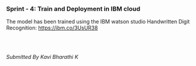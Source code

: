 ### Sprint - 4: Train and Deployment in IBM cloud
The model has been trained using the IBM watson studio
Handwritten Digit Recognition: https://ibm.co/3UsUR38

<br><br>
<footer><i>Submitted By Kavi Bharathi K</i></footer>
